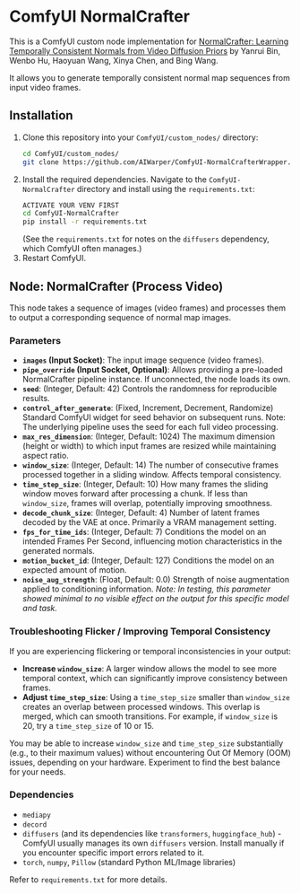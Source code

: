 # ComfyUI NormalCrafter

This is a ComfyUI custom node implementation for [NormalCrafter: Learning Temporally Consistent Normals from Video Diffusion Priors](https://github.com/Binyr/NormalCrafter) by Yanrui Bin, Wenbo Hu, Haoyuan Wang, Xinya Chen, and Bing Wang.

It allows you to generate temporally consistent normal map sequences from input video frames.

## Installation

1.  Clone this repository into your `ComfyUI/custom_nodes/` directory:
    ```bash
    cd ComfyUI/custom_nodes/
    git clone https://github.com/AIWarper/ComfyUI-NormalCrafterWrapper.git # Replace with your actual repo URL
    ```
2.  Install the required dependencies. Navigate to the `ComfyUI-NormalCrafter` directory and install using the `requirements.txt`:
    ```bash
    ACTIVATE YOUR VENV FIRST
    cd ComfyUI-NormalCrafter
    pip install -r requirements.txt
    ```
    (See the `requirements.txt` for notes on the `diffusers` dependency, which ComfyUI often manages.)
3.  Restart ComfyUI.

## Node: NormalCrafter (Process Video)

This node takes a sequence of images (video frames) and processes them to output a corresponding sequence of normal map images.

### Parameters

*   **`images` (Input Socket)**: The input image sequence (video frames).
*   **`pipe_override` (Input Socket, Optional)**: Allows providing a pre-loaded NormalCrafter pipeline instance. If unconnected, the node loads its own.
*   **`seed`**: (Integer, Default: 42) Controls the randomness for reproducible results.
*   **`control_after_generate`**: (Fixed, Increment, Decrement, Randomize) Standard ComfyUI widget for seed behavior on subsequent runs. Note: The underlying pipeline uses the seed for each full video processing.
*   **`max_res_dimension`**: (Integer, Default: 1024) The maximum dimension (height or width) to which input frames are resized while maintaining aspect ratio.
*   **`window_size`**: (Integer, Default: 14) The number of consecutive frames processed together in a sliding window. Affects temporal consistency.
*   **`time_step_size`**: (Integer, Default: 10) How many frames the sliding window moves forward after processing a chunk. If less than `window_size`, frames will overlap, potentially improving smoothness.
*   **`decode_chunk_size`**: (Integer, Default: 4) Number of latent frames decoded by the VAE at once. Primarily a VRAM management setting.
*   **`fps_for_time_ids`**: (Integer, Default: 7) Conditions the model on an intended Frames Per Second, influencing motion characteristics in the generated normals.
*   **`motion_bucket_id`**: (Integer, Default: 127) Conditions the model on an expected amount of motion.
*   **`noise_aug_strength`**: (Float, Default: 0.0) Strength of noise augmentation applied to conditioning information. *Note: In testing, this parameter showed minimal to no visible effect on the output for this specific model and task.*

### Troubleshooting Flicker / Improving Temporal Consistency

If you are experiencing flickering or temporal inconsistencies in your output:

*   **Increase `window_size`**: A larger window allows the model to see more temporal context, which can significantly improve consistency between frames.
*   **Adjust `time_step_size`**: Using a `time_step_size` smaller than `window_size` creates an overlap between processed windows. This overlap is merged, which can smooth transitions. For example, if `window_size` is 20, try a `time_step_size` of 10 or 15.

You may be able to increase `window_size` and `time_step_size` substantially (e.g., to their maximum values) without encountering Out Of Memory (OOM) issues, depending on your hardware. Experiment to find the best balance for your needs.

### Dependencies

*   `mediapy`
*   `decord`
*   `diffusers` (and its dependencies like `transformers`, `huggingface_hub`) - ComfyUI usually manages its own `diffusers` version. Install manually if you encounter specific import errors related to it.
*   `torch`, `numpy`, `Pillow` (standard Python ML/Image libraries)

Refer to `requirements.txt` for more details.